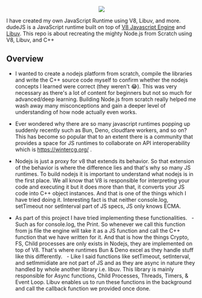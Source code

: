 <p align="center">
  <img src="https://github.com/ghost8395/dudeJS/assets/56686391/c7713b9a-b388-40b4-a069-ab28621004da" />
</p>

I have created my own JavaScript Runtime using V8, Libuv, and more. dudeJS is a JavaScript runtime built on top of [V8 Javascript Engine](https://github.com/v8/v8) and [Libuv](https://github.com/libuv/libuv). This repo is about recreating the mighty Node.js from Scratch using V8, Libuv, and C++



## Overview
- I wanted to create a nodejs platform from scratch, compile the libraries and write the C++ source code myself to confirm whether the nodejs concepts I learned were correct (they weren't 😂). This was very necessary as there's a lot of content for beginners but not so much for advanced/deep learning. Building Node.js from scratch really helped me wash away many misconceptions and gain a deeper level of understanding of how node actually even works.

- Ever wondered why there are so many javascript runtimes popping up suddenly recently such as Bun, Deno, cloudfare workers, and so on? This has become so popular that to an extent there is a community that provides a space for JS runtimes to collaborate on API interoperability which is https://wintercg.org/ .
- Nodejs is just a proxy for v8 that extends its behavior. So that extension of the behavior is where the difference lies and that's why so many JS runtimes. To build nodejs it is important to understand what nodejs is in the first place. We all know that V8 is responsible for interpreting your code and executing it but it does more than that, it converts your JS code into C++ object instances. And that is one of the things which I have tried doing it. Interesting fact is that neither console.log, setTimeout nor setInterval part of JS specs, JS only knows ECMA.
- As part of this project I have tried implementing these functionalities. 
  - Such as for console.log, the Print. So whenever we call this function from js file the engine will take it as a JS function and call the C++ function that we have written for it. And that is how the things Crypto, FS, Child processes are only exists in Nodejs, they are implemented on top of V8. That's where runtimes Bun & Deno excel as they handle stuff like this differently.
  - Like I said functions like setTimeout, setInterval, and setImmidiate are not part of JS and as they are async in nature they handled by whole another library i.e. libuv. This library is mainly responsible for Async functions, Child Processes, Threads, Timers, & Event Loop. Libuv enables us to run these functions in the background and call the callback function we provided once done.
